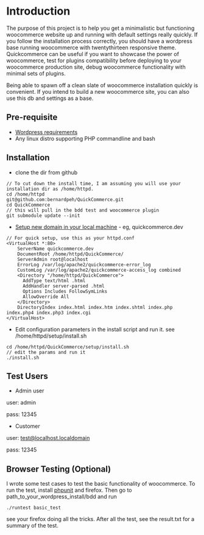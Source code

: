 # Introduction #

The purpose of this project is to help you get a minimalistic but functioning woocommerce website up and running with default settings really quickly. If you follow the installation process correctly, you should have a wordpress base running woocommerce with twentythirteen responsive theme. Quickcommerce can be useful if you want to showcase the power of woocommerce, test for plugins compatibility before deploying to your woocommerce production site, debug woocommerce functionality with minimal sets of plugins. 

Being able to spawn off a clean slate of woocommerce installation quickly is convenient. If you intend to build a new woocommerce site, you can also use this db and settings as a base.

## Pre-requisite ##
* [Wordpress requirements](http://wordpress.org/about/requirements/)
* Any linux distro supporting PHP commandline and bash

## Installation ##
* clone the dir from github

```
// To cut down the install time, I am assuming you will use your installation dir as /home/httpd.
cd /home/httpd
git@github.com:bernardpeh/QuickCommerce.git 
cd QuickCommerce
// this will pull in the bdd test and woocommerce plugin
git submodule update --init
```

* [Setup new domain in your local machine](https://www.digitalocean.com/community/articles/how-to-set-up-apache-virtual-hosts-on-centos-6) - eg, quickcommerce.dev

```
// For quick setup, use this as your httpd.conf
<VirtualHost *:80>
    ServerName quickcommerce.dev
    DocumentRoot /home/httpd/QuickCommerce/
    ServerAdmin root@localhost
    ErrorLog /var/log/apache2/quickcommerce-error_log
    CustomLog /var/log/apache2/quickcommerce-access_log combined
    <Directory "/home/httpd/QuickCommerce">
      AddType text/html .html
      AddHandler server-parsed .html
      Options Includes FollowSymLinks
      AllowOverride All
    </Directory>
    DirectoryIndex index.html index.htm index.shtml index.php index.php4 index.php3 index.cgi
</VirtualHost>
```

* Edit configuration parameters in the install script and run it. see /home/httpd/setup/install.sh

```
cd /home/httpd/QuickCommerce/setup/install.sh
// edit the params and run it
./install.sh
```
## Test Users ##

* Admin user

user: admin

pass: 12345 

* Customer 

user: test@localhost.localdomain

pass: 12345

## Browser Testing (Optional) ##

I wrote some test cases to test the basic functionality of woocommerce. To run the test, install [phpunit](http://phpunit.de/manual/3.0/en/installation.html) and firefox. Then go to path_to_your_wordpress_install/bdd and run

```
./runtest basic_test
```

see your firefox doing all the tricks. After all the test, see the result.txt for a summary of the test.


